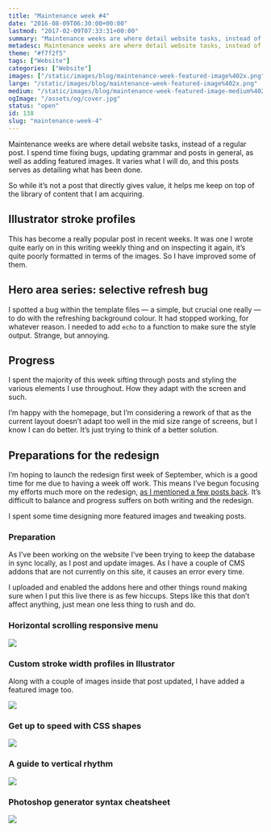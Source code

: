 ```yaml
---
title: "Maintenance week #4"
date: "2016-08-09T06:30:00+00:00"
lastmod: "2017-02-09T07:33:31+00:00"
summary: "Maintenance weeks are where detail website tasks, instead of a regular post. I spend time fixing bugs, updating grammar and posts in general, as well as adding featured images. It varies what I will do, and this posts serves as detailing what has been done."
metadesc: Maintenance weeks are where detail website tasks, instead of a regular post. I spent this week bug fixing and adding some featured images."
theme: "#f7f2f5"
tags: ["Website"]
categories: ["Website"]
images: ["/static/images/blog/maintenance-week-featured-image%402x.png"]
large: "/static/images/blog/maintenance-week-featured-image%402x.png"
medium: "/static/images/blog/maintenance-week-featured-image-medium%402x.png"
ogImage: "/assets/og/cover.jpg"
status: "open"
id: 138
slug: "maintenance-week-4"
---
```


Maintenance weeks are where detail website tasks, instead of a regular post. I spend time fixing bugs, updating grammar and posts in general, as well as adding featured images. It varies what I will do, and this posts serves as detailing what has been done. 

So while it’s not a post that directly gives value, it helps me keep on top of the library of content that I am acquiring.

## Illustrator stroke profiles
This has become a really popular post in recent weeks. It was one I wrote quite early on in this writing weekly thing and on inspecting it again, it’s quite poorly formatted in terms of the images. So I have improved some of them.

## Hero area series: selective refresh bug
I spotted a bug within the template files — a simple, but crucial one really — to do with the refreshing background colour. It had stopped working, for whatever reason. I needed to  add `echo` to a function to make sure the style output. Strange, but annoying.

## Progress
I spent the majority of this week sifting through posts and styling the various elements I use throughout. How they adapt with the screen and such.

I’m happy with the homepage, but I’m considering a rework of that as the current layout doesn’t adapt too well in the mid size range of screens, but I know I can do better. It’s just trying to think of a better solution.

## Preparations for the redesign
I’m hoping to launch the redesign first week of September, which is a good time for me due to having a week off work. This means I’ve begun focusing my efforts much more on the redesign, [as I mentioned a few posts back](/blog/redesign-progress-update). It’s difficult to balance and progress suffers on both writing and the redesign.

I spent some time designing more featured images and tweaking posts. 

### Preparation
As I’ve been working on the website I’ve been trying to keep the database in sync locally, as I post and update images. As I have a couple of CMS addons that are not currently on this site, it causes an error every time. 

I uploaded and enabled the addons here and other things round making sure when I put this live there is as few hiccups. Steps like this that don’t affect anything, just mean one less thing to rush and do.

### Horizontal scrolling responsive menu

[<Image src="/static/images/blog/horizontal-scrolling-responsive-featured-image@2x.png" width={738} height={492} />](/blog/horizontal-scrolling-responsive-menu)

### Custom stroke width profiles in Illustrator
Along with a couple of images inside that post updated, I have added a featured image too.

[<Image src="/static/images/blog/illustrator-stroke-width-featured-image@2x.png" width={738} height={492} />](/blog/creating-custom-stroke-width-profiles-in-illustrator)

### Get up to speed with CSS shapes

[<Image src="/static/images/blog/css-shapes-featured-image@2x.png" width={738} height={492} />](/blog/get-up-to-speed-with-css-shapes)

### A guide to vertical rhythm

[<Image src="/static/images/blog/vertical-rhythm-featured-image@2x.png" width={738} height={492} />](/blog/a-guide-to-vertical-rhythm)

### Photoshop generator syntax cheatsheet

[<Image src="/static/images/blog/ps-generator-featured-image@2x.png" width={738} height={492} />](/blog/adobe-generator-syntax-cheatsheet)